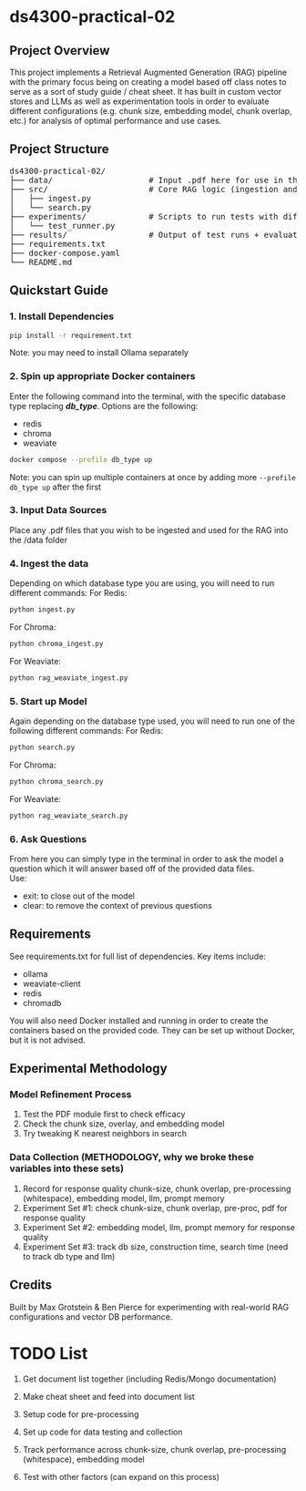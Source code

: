# ds4300-practical-02

## Project Overview
This project implements a Retrieval Augmented Generation (RAG) pipeline with the primary focus being on creating a model based off class notes to serve as a sort of study guide / cheat sheet. It has built in custom vector stores and LLMs as well as experimentation tools in order to evaluate different configurations (e.g. chunk size, embedding model, chunk overlap, etc.) for analysis of optimal performance and use cases.

## Project Structure
<pre>
ds4300-practical-02/  
├── data/                    # Input .pdf here for use in the RAG  
├── src/                     # Core RAG logic (ingestion and searching)  
│   ├── ingest.py  
│   └── search.py  
├── experiments/             # Scripts to run tests with different configs  
│   └── test_runner.py  
├── results/                 # Output of test runs + evaluation scores  
├── requirements.txt  
├── docker-compose.yaml  
└── README.md  
</pre>

## Quickstart Guide
### 1. Install Dependencies
```bash
pip install -r requirement.txt
```
Note: you may need to install Ollama separately  
### 2. Spin up appropriate Docker containers
Enter the following command into the terminal, with the specific database type replacing ***db_type***. Options are the following:
- redis
- chroma
- weaviate
```bash
docker compose --profile db_type up 
```
Note: you can spin up multiple containers at once by adding more ```--profile db_type up``` after the first

### 3. Input Data Sources
Place any .pdf files that you wish to be ingested and used for the RAG into the /data folder

### 4. Ingest the data
Depending on which database type you are using, you will need to run different commands: 
For Redis:   
```bash
python ingest.py
```  
For Chroma:  
```bash
python chroma_ingest.py
```  
For Weaviate:  
```bash
python rag_weaviate_ingest.py
```  

### 5. Start up Model
Again depending on the database type used, you will need to run one of the following different commands:
For Redis:   
```bash
python search.py
```  
For Chroma:   
```bash
python chroma_search.py
```  
For Weaviate:   
```bash
python rag_weaviate_search.py
```  

### 6. Ask Questions
From here you can simply type in the terminal in order to ask the model a question which it will answer based off of the provided data files.  
Use:
- exit: to close out of the model  
- clear: to remove the context of previous questions

## Requirements
See requirements.txt for full list of dependencies. Key items include:  
- ollama  
- weaviate-client
- redis
- chromadb  

You will also need Docker installed and running in order to create the containers based on the provided code. They can be set up without Docker, but it is not advised.

## Experimental Methodology

### Model Refinement Process
1. Test the PDF module first to check efficacy
2. Check the chunk size, overlay, and embedding model
3. Try tweaking K nearest neighbors in search

### Data Collection (METHODOLOGY, why we broke these variables into these sets)
1. Record for response quality chunk-size, chunk overlap, pre-processing (whitespace), embedding model, llm, prompt memory
2. Experiment Set #1: check chunk-size, chunk overlap, pre-proc, pdf for response quality
3. Experiment Set #2: embedding model, llm, prompt memory for response quality
4. Experiment Set #3: track db size, construction time, search time (need to track db type and llm)

## Credits
Built by Max Grotstein & Ben Pierce for experimenting with real-world RAG configurations and vector DB performance.

# TODO List

1. Get document list together (including Redis/Mongo documentation)
2. Make cheat sheet and feed into document list
3. Setup code for pre-processing

4. Set up code for data testing and collection
5. Track performance across chunk-size, chunk overlap, pre-processing (whitespace), embedding model
6. Test with other factors (can expand on this process)